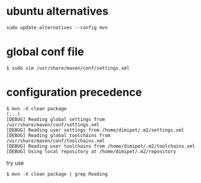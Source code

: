 # ubuntu alternatives
```
sudo update-alternatives --config mvn
```

# global conf file
```
$ sudo vim /usr/share/maven/conf/settings.xml
```

# configuration precedence
```
$ mvn -X clean package 
(...)
[DEBUG] Reading global settings from /usr/share/maven/conf/settings.xml
[DEBUG] Reading user settings from /home/dimipet/.m2/settings.xml
[DEBUG] Reading global toolchains from /usr/share/maven/conf/toolchains.xml
[DEBUG] Reading user toolchains from /home/dimipet/.m2/toolchains.xml
[DEBUG] Using local repository at /home/dimipet/.m2/repository
```

try use 
```
$ mvn -X clean package | grep Reading
```
